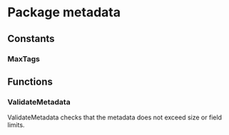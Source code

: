 # Package metadata

## Constants

### MaxTags

## Functions

### ValidateMetadata

ValidateMetadata checks that the metadata does not exceed size or field limits.
